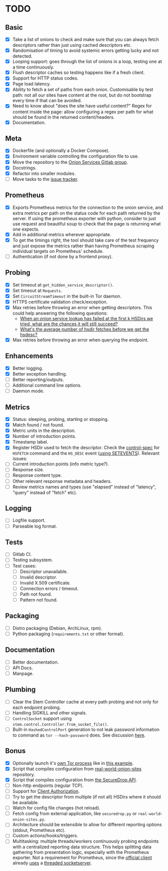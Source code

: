 # TODO

## Basic

* [x] Take a list of onions to check and make sure that you can always fetch
      descriptors rather than just using cached descriptors etc.
* [x] Randomisation of timing to avoid systemic errors getting lucky and not
      detected.
* [x] Looping support: goes through the list of onions in a loop, testing one
      at a time continuously.
* [x] Flush descriptor caches so testing happens like if a fresh client.
* [x] Support for HTTP status codes.
* [x] Page load latency.
* [x] Ability to fetch a set of paths from each onion.
      Customisable by test path: not all our sites have content at the root,
      but do not bootstrap every time if that can be avoided.
* [x] Need to know about "does the site have useful content?"
      Regex for content inside the page: allow configuring a regex per path for
      what should be found in the returned content/headers.
* [x] Documentation.

## Meta

* [x] Dockerfile (and optionally a Docker Compose).
* [x] Environment variable controlling the configuration file to use.
* [x] Move the repository to the [Onion Services Gitlab group](https://gitlab.torproject.org/tpo/onion-services).
* [x] Docstrings.
* [x] Refactor into smaller modules.
* [ ] Move tasks to the [issue tracker](https://gitlab.torproject.org/tpo/onion-services/onionprobe/-/issues).

## Prometheus

* [x] Exports Prometheus metrics for the connection to the onion service, and
      extra metrics per path on the status code for each path returned by the server.
      If using the prometheus exporter with python, consider to just use request and
      beautiful soup to check that the page is returning what one expects.
* [x] Add in additional metrics wherever appropriate.
* [x] To get the timings right, the tool should take care of the test frequency and
      just expose the metrics rather than having Prometheus scraping individual
      targets on Prometheus' schedule.
* [ ] Authentication (if not done by a frontend proxy).

## Probing

* [x] Set timeout at `get_hidden_service_descriptor()`.
* [x] Set timeout at `Requests`.
* [x] Set `CircuitStreamTimeout` in the built-in Tor daemon.
* [x] HTTPS certificate validation check/exception.
* [x] Max retries before throwing an error when getting descriptors.
      This could help answering the following questions:
    * [When an onion service lookup has failed at the first k HSDirs we tried, what are the chances it will still succeed?](https://gitlab.torproject.org/tpo/network-health/analysis/-/issues/28)
    * [What's the average number of hsdir fetches before we get the hsdesc?](https://gitlab.torproject.org/tpo/core/tor/-/issues/13208)
* [x] Max retries before throwing an error when querying the endpoint.

## Enhancements

* [x] Better logging.
* [x] Better exception handling.
* [ ] Better reporting/outputs.
* [ ] Additional command line options.
* [ ] Daemon mode.

## Metrics

* [x] Status: sleeping, probing, starting or stopping.
* [x] Match found / not found.
* [x] Metric units in the description.
* [x] Number of introduction points.
* [x] Timestamp label.
* [x] Register HSDir used to fetch the descriptor.
      Check the [control-spec](https://gitlab.torproject.org/tpo/core/torspec/-/blob/main/control-spec.txt)
      for `HSFETCH` command and the `HS_DESC` event ([using SETEVENTS](https://stem.torproject.org/tutorials/down_the_rabbit_hole.html)).
      Relevant issues:
* [ ] Current introduction points (info metric type?).
* [ ] Response size.
* [ ] Response content type.
* [ ] Other relevant response metadata and headers.
* [ ] Review metrics names and types (use "elapsed" instead of "latency", "query" instead of "fetch" etc).

## Logging

* [ ] Logfile support.
* [ ] Parseable log format.

## Tests

* [ ] Gitlab CI.
* [ ] Testing subsystem.
* [ ] Test cases:
  * [ ] Descriptor unavailable.
  * [ ] Invalid descriptor.
  * [ ] Invalid X.509 certificate.
  * [ ] Connection errors / timeout.
  * [ ] Path not found.
  * [ ] Pattern not found.

## Packaging

* [ ] Distro packaging (Debian, ArchLinux, rpm).
* [ ] Python packaging (`requirements.txt` or other format).

## Documentation

* [ ] Better documentation.
* [ ] API Docs.
* [ ] Manpage.

## Plumbing

* [ ] Clear the Stem Controller cache at every path probing and not only for each endpoint probing.
* [ ] Handling SIGKILL and other signals.
* [ ] `ControlSocket` support using `stem.control.Controller.from_socket_file()`.
* [ ] Built-in `HashedControlPort` generation to not leak password information to command as `tor --hash-password` does.
      See discussion [here](https://tor.stackexchange.com/questions/6448/how-does-the-tor-hash-password-option-work#12068).

## Bonus

* [x] Optionally launch it's [own Tor process](https://stem.torproject.org/api/process.html)
      like in [this example](https://stem.torproject.org/tutorials/to_russia_with_love.html#using-pycurl).
* [x] Script that compiles configuration from [real-world-onion-sites](https://github.com/alecmuffett/real-world-onion-sites) repository.
* [x] Script that compiles configuration from [the SecureDrop API](https://securedrop.org/api/v1/directory/).
* [ ] Non-http endpoints (regular TCP).
* [ ] Support for [Client Authorization](https://community.torproject.org/onion-services/advanced/client-auth/).
* [ ] Try to get the descriptor from multiple (if not all) HSDirs where it should be available.
* [ ] Watch for config file changes (hot reload).
* [ ] Fetch config from external application, like `securedrop.py` or `real-world-onion-sites.py`.
* [ ] Architecture should be extensible to allow for different reporting options (stdout, Prometheus etc).
* [ ] Custom actions/hooks/triggers.
* [ ] Multitasking: multiple threads/workers continuously probing endpoints
      with a centralized reporting data structure. This helps splitting
      data gathering from presentation logic, especially with the Prometheus
      exporter. Not a requirement for Prometheus, since the [official client](https://github.com/prometheus/client_python)
      already [uses](https://github.com/prometheus/client_python/blob/789b24a47148f63109626958fe2eb1ad9231f9c3/prometheus_client/exposition.py#L142)
      a [threaded socketserver](https://docs.python.org/3.8/library/socketserver.html#socketserver.ThreadingMixIn).
